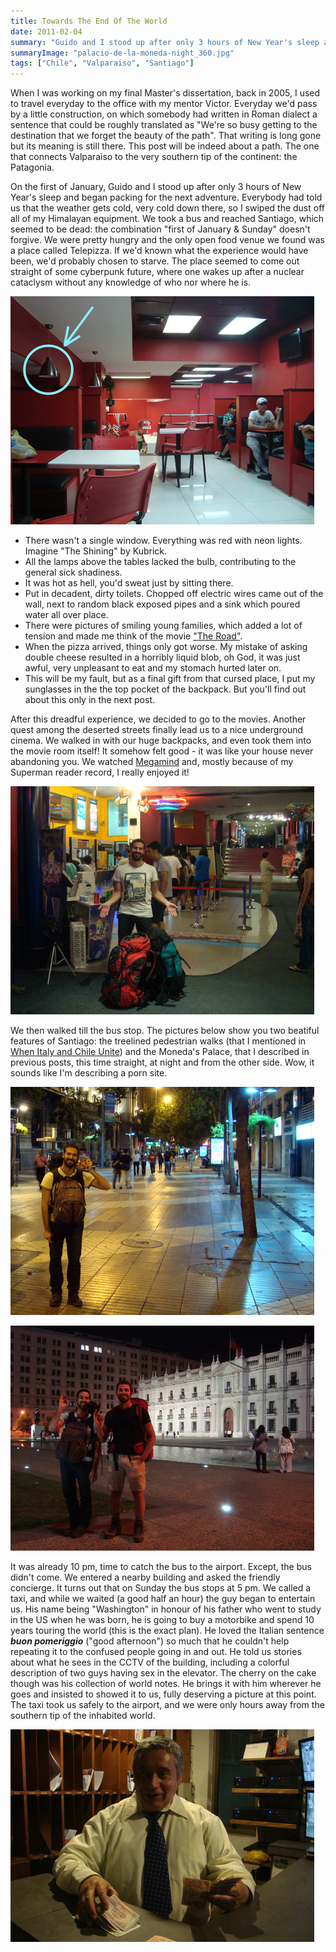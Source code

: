 ```yaml
---
title: Towards The End Of The World
date: 2011-02-04
summary: "Guido and I stood up after only 3 hours of New Year's sleep and began packing for the next adventure."
summaryImage: "palacio-de-la-moneda-night_360.jpg"
tags: ["Chile", "Valparaiso", "Santiago"]
---
```


When I was working on my final Master's dissertation, back in 2005, I used to travel everyday to the office with my mentor Victor. Everyday we'd pass by a little construction, on which somebody had written in Roman dialect a sentence that could be roughly translated as "We're so busy getting to the destination that we forget the beauty of the path". That writing is long gone but its meaning is still there. This post will be indeed about a path. The one that connects Valparaiso to the very southern tip of the continent: the Patagonia.

On the first of January, Guido and I stood up after only 3 hours of New Year's sleep and began packing for the next adventure. Everybody had told us that the weather gets cold, very cold down there, so I swiped the dust off all of my Himalayan equipment.
We took a bus and reached Santiago, which seemed to be dead: the combination "first of January & Sunday" doesn't forgive. We were pretty hungry and the only open food venue we found was a place called Telepizza. If we'd known what the experience would have been, we'd probably chosen to starve. The place seemed to come out straight of some cyberpunk future, where one wakes up after a nuclear cataclysm without any knowledge of who nor where he is.

![](telepizza_365.jpg)

- There wasn't a single window. Everything was red with neon lights. Imagine "The Shining" by Kubrick.
- All the lamps above the tables lacked the bulb, contributing to the general sick shadiness.
- It was hot as hell, you'd sweat just by sitting there.
- Put in decadent, dirty toilets. Chopped off electric wires came out of the wall, next to random black exposed pipes and a sink which poured water all over place.
- There were pictures of smiling young families, which added a lot of tension and made me think of the movie ["The Road"](http://www.youtube.com/watch?v=hbLgszfXTAY).
- When the pizza arrived, things only got worse. My mistake of asking double cheese resulted in a horribly liquid blob, oh God, it was just awful, very unpleasant to eat and my stomach hurted later on.
- This will be my fault, but as a final gift from that cursed place, I put my sunglasses in the the top pocket of the backpack. But you'll find out about this only in the next post.

After this dreadful experience, we decided to go to the movies. Another quest among the deserted streets finally lead us to a nice underground cinema. We walked in with our huge backpacks, and even took them into the movie room itself! It somehow felt good - it was like your house never abandoning you. We watched [Megamind](http://www.youtube.com/watch?v=kPVbYBYN--I) and, mostly because of my Superman reader record, I really enjoyed it!

![](santiago-cinema_365.jpg)

We then walked till the bus stop. The pictures below show you two beatiful features of Santiago: the treelined pedestrian walks (that I mentioned in [When Italy and Chile Unite](http://ticofab.io/long/2010-12-30-when_italy_and_chile_unite/)) and the Moneda's Palace, that I described in previous posts, this time straight, at night and from the other side. Wow, it sounds like I'm describing a porn site.

![](pedestrian-walk-santiago_365.jpg)

![](palacio-de-la-moneda-night_360.jpg)

It was already 10 pm, time to catch the bus to the airport. Except, the bus didn't come. We entered a nearby building and asked the friendly concierge. It turns out that on Sunday the bus stops at 5 pm. We called a taxi, and while we waited (a good half an hour) the guy began to entertain us. His name being "Washington" in honour of his father who went to study in the US when he was born, he is going to buy a motorbike and spend 10 years touring the world (this is the exact plan). He loved the Italian sentence _**buon pomeriggio**_ ("good afternoon") so much that he couldn't help repeating it to the confused people going in and out. He told us stories about what he sees in the CCTV of the building, including a colorful description of two guys having sex in the elevator. The cherry on the cake though was his collection of world notes. He brings it with him wherever he goes and insisted to showed it to us, fully deserving a picture at this point.
The taxi took us safely to the airport, and we were only hours away from the southern tip of the inhabited world.

![](washington-guerra_340.jpg)